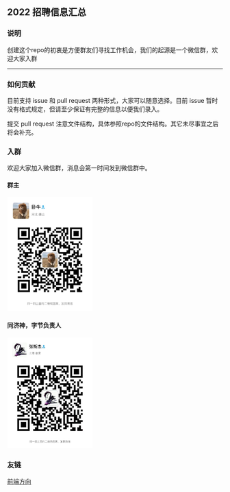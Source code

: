 ## 2022 招聘信息汇总

### 说明

创建这个repo的初衷是方便群友们寻找工作机会，我们的起源是一个微信群，欢迎大家入群

---

### 如何贡献

目前支持 issue 和 pull request 两种形式，大家可以随意选择。目前 issue 暂时没有格式规定，但请至少保证有完整的信息以便我们录入。

提交 pull request 注意文件结构，具体参照repo的文件结构。其它未尽事宜之后将会补充。

### 入群

欢迎大家加入微信群，消息会第一时间发到微信群中。

#### 群主

<img src="imgs/groupLeaderWechat.jpeg" alt="群主" width = 200 />

#### 同济神，字节负责人

<img src="imgs/tongjiGod.jpeg" alt="同济神" width = 200 />

### 友链

[前端方向](https://github.com/wjq990112/Front-End-Recruitment)
